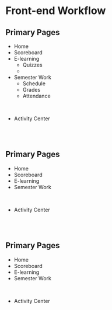 # Front-end Workflow

## Primary Pages
- Home
- Scoreboard
- E-learning
  - Quizzes
  - 
- Semester Work
  - Schedule
  - Grades
  - Attendance

<br>

- Activity Center

<br><br>

## Primary Pages
- Home
- Scoreboard
- E-learning
- Semester Work

<br>

- Activity Center

<br><br>

## Primary Pages
- Home
- Scoreboard
- E-learning
- Semester Work

<br>

- Activity Center

<br><br>

